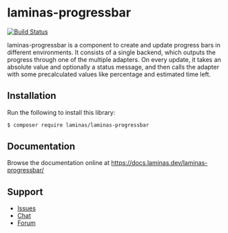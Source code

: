# laminas-progressbar

[![Build Status](https://github.com/laminas/laminas-progressbar/workflows/Continuous%20Integration/badge.svg)](https://github.com/laminas/laminas-progressbar/actions?query=workflow%3A"Continuous+Integration")

laminas-progressbar is a component to create and update progress bars in different
environments. It consists of a single backend, which outputs the progress through
one of the multiple adapters. On every update, it takes an absolute value and
optionally a status message, and then calls the adapter with some precalculated
values like percentage and estimated time left.

## Installation

Run the following to install this library:

```bash
$ composer require laminas/laminas-progressbar
```

## Documentation

Browse the documentation online at https://docs.laminas.dev/laminas-progressbar/

## Support

- [Issues](https://github.com/laminas/laminas-progressbar/issues/)
- [Chat](https://laminas.dev/chat/)
- [Forum](https://discourse.laminas.dev/)
